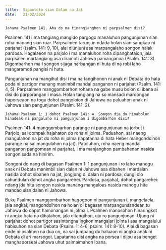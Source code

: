 ```yaml
---
title:  Sipaototo sian Dalan na Jat
date:   21/02/2024
---
```


`Jahama Psalmen 141. Aha do na tinangianghon ni parpsalmen disi?`

Psalmen 141 i ma tangiang mangido pargogo manaluhon pangunjunan sian roha manang sian ruar. Parpsalmen tarunjun ndada holan sian sangkap ni parjahat ()salm. 141: 9, 10), alai diunjuni asa marpangalaho songon halak pardosa. Hagalaeon na parjolo i ma manaluhon roha dipanghataion, jala parpsalen martangiang asa diramoti Jahowa pamanganna (Psalm. 141: 3). Digombarhon ma i songon sijaga harbangan ni huta di na robi laho mangaramoti pangisi ni huta.

Pangunjunan na mangihut disi i ma na tangihonon ni anak ni Debata do hata poda ni partigor manang manimbil mandai panganon ni parjahat (Psalm. 141: 4, 5). Parpsalmen manggombarhon rohana na gabe musu bolon di ibana ai disi do parporangan i masa. Holan tangiang na so mansadi mardongan haporseaon na togu dohot pangoloion di Jahowa na paluahon anak ni Jahowa sian pangunjunan (Psalm. 141: 2).

`Jahama Psalmen 1: 1 dohot Psalmen 141: 4. Songon dia do hinabolon hinadeak ni pangalaho ni pangunjunan i digombarhon disi?`

Psalmen 141: 4 manggombarhon parange ni pangunjunan na jorbut i. Parjolo, sai dompak hajahaton do roha ni jolma. Paduahon, sai naeng mangulahon na jat do roha ni jolma (lapatanna di hata Heber mangondolhon parange na sai mangulahon na jat). Patoluhon, roha naeng mandai panganon pangomoan ni parjahat, i ma manjanghon pambahenan nasida songon sada na hinirim.

Songoni do nang di bagasan Psalmen 1: 1 pangunjunan i ro laho manogu anak ni Debata manimbil sian dalan ni Jahowa asa dibahen i mardalan nasida dohot sibahen na jat, jongjong di dalan ni pardosa, dungi olo sahundulan dohot angka pangarehei. Pardosa, parjahat, dohot pangarehei: ndang jda hita songon nasida manang mangaloas nasida manogu hita mandao sian dalan ni Jahowa.

Buku Psalmen manggombarhon hagogoon ni pangunjunan i, mangelaela, jala angkal, mangondolhon na holan di bagasan marpangunsandean tu Jahowa do dapot hamonangan ni jolma i. Psalmen manosohon hinaringkot ni angka hata na dihatahon, jala ditangihon, uju ro pangunjunan. Ujung ni parjahat dohot partigor sasintongna ingkon mangajari jolma i asa mangalului habisuhon na sian Debata (Psalm. 1: 4-6; psalm. 141: 8-10). Alai di bagasan ende ni psalmen na dua on, na sai jumpang do haluaon ni angka anak ni Debata di ari marsogot. Lapatanna disi angka na porsea i dijou asa benget manghaporseai Jahowa uhut paimaimahon Ibana.
